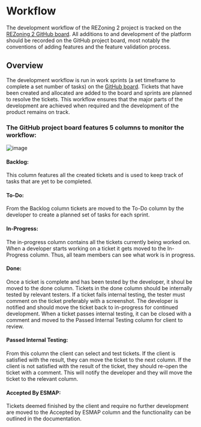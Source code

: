 # Workflow 
The development workflow of the REZoning 2 project is tracked on the [REZoning 2 GitHub board](https://github.com/orgs/kartoza/projects/20). All additions to and development of the platform should be recorded on the GitHub project board, most notably the conventions of adding features and the feature validation process.  

## Overview 
The development workflow is run in work sprints (a set timeframe to complete a set number of tasks) on the [GitHub board](https://github.com/orgs/kartoza/projects/20). Tickets that have been created and allocated are added to the board and sprints are planned to resolve the tickets. This workflow ensures that the major parts of the development are achieved when required and the development of the product remains on track. 

### The GitHub project board features 5 columns to monitor the workflow: 

![image](../img/scrumboard.png)

#### Backlog:
This column features all the created tickets and is used to keep track of tasks that are yet to be completed. 

#### To-Do:
From the Backlog column tickets are moved to the To-Do column by the developer to create a planned set of tasks for each sprint. 

#### In-Progress: 
The in-progress column contains all the tickets currently being worked on. When a developer starts working on a ticket it gets moved to the In-Progress column. Thus, all team members can see what work is in progress.

#### Done: 
Once a ticket is complete and has been tested by the developer, it shoul be moved to the done column. Tickets in the done column should be internally tested by relevant testers. If a ticket fails internal testing, the tester must comment on the ticket preferably with a screenshot. The developer is notified and should move the ticket back to in-progress for continued development. When a ticket passes internal testing, it can be closed with a comment and moved to the Passed Internal Testing column for client to review.   

#### Passed Internal Testing: 
From this column the client can select and test tickets. If the client is satisfied with the result, they can move the ticket to the next column. If the client is not satisfied with the result of the ticket, they should re-open the ticket with a comment. This will notify the developer and they will move the ticket to the relevant column. 

#### Accepted By ESMAP: 
Tickets deemed finished by the client and require no further development are moved to the Accepted by ESMAP column and the functionality can be outlined in the documentation.    
